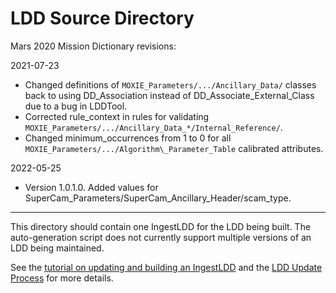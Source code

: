 # LDD Source Directory

Mars 2020 Mission Dictionary revisions:

2021-07-23 
- Changed definitions of `MOXIE_Parameters/.../Ancillary_Data/` classes back to using DD_Association instead of DD_Associate_External_Class due to a bug in LDDTool. 
- Corrected rule_context in rules for validating `MOXIE_Parameters/.../Ancillary_Data_*/Internal_Reference/`.
- Changed minimum_occurrences from 1 to 0 for all `MOXIE_Parameters/.../Algorithm\_Parameter_Table` calibrated attributes.

2022-05-25
- Version 1.0.1.0. Added values for SuperCam_Parameters/SuperCam_Ancillary_Header/scam_type.

-----
This directory should contain one IngestLDD for the LDD being built. The auto-generation script does not currently support multiple versions of an LDD being maintained.

See the [tutorial on updating and building an IngestLDD](https://pds-data-dictionaries.github.io/support/tutorials.html#ldd-update-and-build-tutorial) and the [LDD Update Process](https://pds-data-dictionaries.github.io/development/ldd-update.html) for more details.
